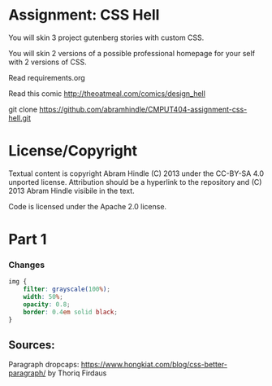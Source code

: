 Assignment: CSS Hell
====================

You will skin 3 project gutenberg stories with custom CSS.

You will skin 2 versions of a possible professional homepage for your
self with 2 versions of CSS.

Read requirements.org

Read this comic http://theoatmeal.com/comics/design_hell

git clone https://github.com/abramhindle/CMPUT404-assignment-css-hell.git

License/Copyright
=================

Textual content is copyright Abram Hindle (C) 2013 under the CC-BY-SA
4.0 unported license. Attribution should be a hyperlink to the
repository and (C) 2013 Abram Hindle visibile in the text.

Code is licensed under the Apache 2.0 license.

Part 1
=================

### Changes

```css
img {
    filter: grayscale(100%);
    width: 50%;
    opacity: 0.8;
    border: 0.4em solid black;
}

```

## Sources:
Paragraph dropcaps: https://www.hongkiat.com/blog/css-better-paragraph/ by Thoriq Firdaus




